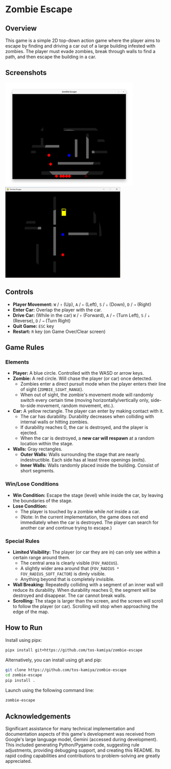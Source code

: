 # Zombie Escape

## Overview

This game is a simple 2D top-down action game where the player aims to escape by finding and driving a car out of a large building infested with zombies. The player must evade zombies, break through walls to find a path, and then escape the building in a car.

## Screenshots

<img src="imgs/screenshot1.png" width="400">

<img src="imgs/screenshot2.png" width="360">

## Controls

-   **Player Movement:** `W` / `↑` (Up), `A` / `←` (Left), `S` / `↓` (Down), `D` / `→` (Right)
-   **Enter Car:**  Overlap the player with the car.
-   **Drive Car:** (While in the car) `W` / `↑` (Forward), `A` / `←` (Turn Left), `S` / `↓` (Reverse), `D` / `→` (Turn Right)
-   **Quit Game:** `ESC` key
-   **Restart:** `R` key (on Game Over/Clear screen)

## Game Rules

### Elements

-   **Player:** A blue circle. Controlled with the WASD or arrow keys.
-   **Zombie:** A red circle. Will chase the player (or car) once detected.
    -   Zombies enter a direct pursuit mode when the player enters their line of sight (`ZOMBIE_SIGHT_RANGE`).
    -   When out of sight, the zombie's movement mode will randomly switch every certain time (moving horizontally/vertically only, side-to-side movement, random movement, etc.).
-   **Car:** A yellow rectangle. The player can enter by making contact with it.
    -   The car has durability. Durability decreases when colliding with internal walls or hitting zombies.
    -   If durability reaches 0, the car is destroyed, and the player is ejected.
    -   When the car is destroyed, a **new car will respawn** at a random location within the stage.
-   **Walls:** Gray rectangles.
    -   **Outer Walls:** Walls surrounding the stage that are nearly indestructible.  Each side has at least three openings (exits).
    -   **Inner Walls:** Walls randomly placed inside the building. Consist of short segments.

### Win/Lose Conditions

-   **Win Condition:** Escape the stage (level) while inside the car, by leaving the boundaries of the stage.
-   **Lose Condition:**
    -   The player is touched by a zombie while *not* inside a car.
    -   (Note: In the current implementation, the game does not end immediately when the car is destroyed.  The player can search for another car and continue trying to escape.)

### Special Rules

-   **Limited Visibility:** The player (or car they are in) can only see within a certain range around them.
    -   The central area is clearly visible (`FOV_RADIUS`).
    -   A slightly wider area around that (`FOV_RADIUS * FOV_RADIUS_SOFT_FACTOR`) is dimly visible.
    -   Anything beyond that is completely invisible.
-   **Wall Breaking:** Repeatedly colliding with a segment of an inner wall will reduce its durability. When durability reaches 0, the segment will be destroyed and disappear. The car cannot break walls.
-   **Scrolling:** The stage is larger than the screen, and the screen will scroll to follow the player (or car). Scrolling will stop when approaching the edge of the map.

## How to Run

Install using pipx:

```sh
pipx install git+https://github.com/tos-kamiya/zombie-escape
```

Alternatively, you can install using git and pip:

```sh
git clone https://github.com/tos-kamiya/zombie-escape
cd zombie-escape
pip install .
```

Launch using the following command line:

```sh
zombie-escape
```

## Acknowledgements

Significant assistance for many technical implementation and documentation aspects of this game's development was received from Google's large language model, Gemini (accessed during development). This included generating Python/Pygame code, suggesting rule adjustments, providing debugging support, and creating this README. Its rapid coding capabilities and contributions to problem-solving are greatly appreciated.
